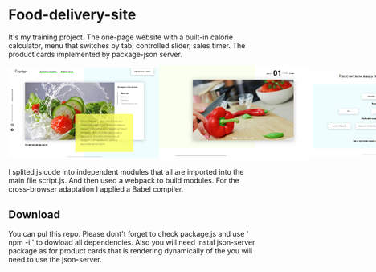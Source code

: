 # Food-delivery-site

It's my training project.
The one-page website with a built-in calorie calculator, menu that switches by tab, controlled slider, sales timer. The product cards implemented by package-json server.

<div style= "
    display: flex;
    justify-content: space-between;
    align-items: center;
    ">
    <img alt="tab menu" src="./Food/img/screenshots/tab_menu.PNG" width="300" />
    <img alt="slider" src="./Food/img/screenshots/slider.PNG" width="300" />
    <img alt="calorie calculator" src="./Food/img/screenshots/calorie_calculator.PNG" width="300" />
    <img alt="sales timer" src="./Food/img/screenshots/sales_timer.PNG" width="300" />
</div>

I splited js code into independent modules that all are imported into the main file script.js. And then used a webpack to build modules.
For the cross-browser adaptation I applied a <a src="https://github.com/babel/babel">Babel</a> compiler.

## Download

You can pul this repo.
Please dont't forget to check package.js and use ' npm -i ' to dowload all dependencies.
Also you will need instal <a src='https://github.com/typicode/json-server'>json-server</a> package as for product cards that is rendering dynamically of the you will need to use the json-server.
